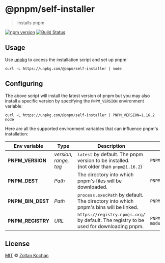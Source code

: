 # @pnpm/self-installer

> Installs pnpm

<!--@shields('npm', 'travis')-->
[![npm version](https://img.shields.io/npm/v/@pnpm/self-installer.svg)](https://www.npmjs.com/package/@pnpm/self-installer) [![Build Status](https://img.shields.io/travis/pnpm/self-installer/master.svg)](https://travis-ci.org/pnpm/self-installer)
<!--/@-->

## Usage

Use [unpkg](https://unpkg.com/) to access the installation script and set up pnpm:

    curl -L https://unpkg.com/@pnpm/self-installer | node

## Configuring

The above script will install the latest version of pnpm but you may also install
a specific version by specifying the `PNPM_VERSION` environment variable:

    curl -L https://unpkg.com/@pnpm/self-installer | PNPM_VERSION=1.16.2 node

Here are all the supported environment variables that can influence pnpm's installation:

| Env variable      | Type                  | Description                                                                              | Example                                           |
| ----------------- | --------------------- | ---------------------------------------------------------------------------------------- | ------------------------------------------------- |
| **PNPM_VERSION**  | _version, range, tag_ | `latest` by default. The pnpm version to be installed.<br>(not older than `pnpm@1.16.2`) | `PNPM_VERSION=next`                               |
| **PNPM_DEST**     | _Path_                | The directory into which pnpm's files will be downloaded.                                | `PNPM_DEST=node_modules/pnpm`                     |
| **PNPM_BIN_DEST** | _Path_                | `process.execPath` by default. The directory into which pnpm's bins will be linked.      | `PNPM_BIN_DEST=node_modules/.bin`                 |
| **PNPM_REGISTRY** | _URL_                 | `https://registry.npmjs.org/` by default. The registry to be used for downloading pnpm.  | `PNPM_REGISTRY=https://registry.node-modules.io/` |

## License

[MIT](./LICENSE) © [Zoltan Kochan](https://www.kochan.io/)
